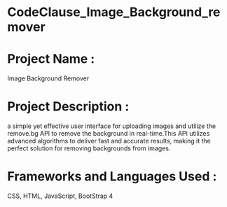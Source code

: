 # CodeClause_Image_Background_remover

# Project Name : 
Image Background Remover
# Project Description :
a simple yet effective user interface for uploading images and utilize the remove.bg API to remove the background in real-time.This API utilizes advanced algorithms to deliver fast and accurate results, making it the perfect solution for removing backgrounds from images.
# Frameworks and Languages Used :
CSS, HTML, JavaScript, BootStrap 4
